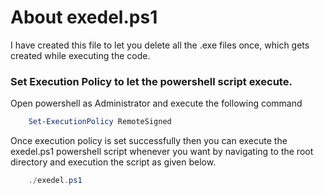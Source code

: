 # About exedel.ps1

I have created this file to let you delete all the .exe files once, which gets created while executing the code.

### Set Execution Policy to let the powershell script execute. 

Open powershell as Administrator and execute the following command
```powershell
    Set-ExecutionPolicy RemoteSigned
```
Once execution policy is set successfully then you can execute the exedel.ps1 powershell script whenever you want by navigating to the root directory and execution the script as given below.

```powershell
    ./exedel.ps1
```